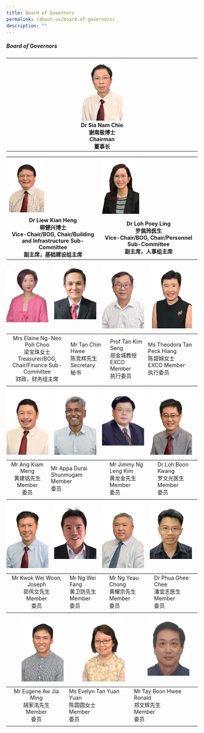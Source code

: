 ```yaml
---
title: Board of Governors
permalink: /about-us/board-of-governors/
description: ""
---
```

##### Board of Governors

<table style="table-layout: fixed; width: 100%;">
  <tbody>
    <tr>
      <td style="width: 22%; text-align: center;">
        <img style="width: 22%;" src="/images/chairman1.jpg">
        <br>
        <strong>Dr Sia Nam Chie<br>谢南极博士<br>Chairman<br>董事长</strong>
      </td>
    </tr>
  </tbody>
</table>

<table style="table-layout: fixed; width: 100%;">
  <tbody>
    <tr>
      <td style="width: 22%; margin-left: 110px;">
        <img style="width: 40%;" src="/images/vicechair3.jpg">
      </td>
      <td style="width: 22%; margin-left: 145px;">
        <img style="width: 40%;" src="/images/vicechair4.jpg">
      </td>
    </tr>
    <tr>
      <td align="center"><strong>Dr Liew Kian Heng<br>柳健兴博士<br>Vice-Chair/BOG, Chair/Building and Infrastructure Sub-Committee<br>副主席，基础建设组主席</strong></td>
      <td align="center"><strong>Dr Loh Poey Ling<br>罗佩玲医生<br>Vice-Chair/BOG, Chair/Personnel Sub-Committee<br>副主席，人事组主席</strong></td>
    </tr>
  </tbody>
</table>


<img align="left" style="width:22%;margin-right:15px;" src="/images/finance.png">
<img align="left" style="width:22%;margin-right:15px;" src="/images/secretary1.png">
<img align="left" style="width:22%;margin-right:15px;" src="/images/excomem1.jpg">
<img align="left" style="width:22%;margin-right:15px;" src="/images/excomem2.jpg">
<br clear="left">

|   |   |   |   |
|:-:|---|---|---|
| Mrs Elaine Ng-Neo Poh Choo  <br>梁宝珠女士  <br>Treasurer/BOG,  <br>Chair/Finance Sub-Committee  <br>财政，财务组主席  | Mr Tan Chin Hwee  <br>陈竞辉先生  <br>Secretary  <br>秘书  | Prof Tan Kim Seng  <br>郑金城教授  <br>EXCO Member  <br>执行委员  | Ms Theodora Tan Peck Hiang  <br>陈碧娴女士  <br>EXCO Member  <br>执行委员  |
|   |   |   |   |

<img align="left" style="width:22%;margin-right:15px;" src="/images/member16.jpg">
<img align="left" style="width:22%;margin-right:15px;" src="/images/member17.jpg">
<img align="left" style="width:22%;margin-right:15px;" src="/images/member18.png">
<img align="left" style="width:22%;margin-right:15px;" src="/images/member19.jpg">
<br clear="left">

|   |   |   |   |
|:-:|---|---|---|
| Mr Ang Kiam Meng  <br>黄建铭先生  <br>Member  <br>委员  | Mr Appa Durai Shunmugam  <br>Member  <br>委员  | Mr Jimmy Ng Leng Kim  <br>黄龙金先生  <br>Member  <br>委员  | Dr Loh Boon Kwang  <br>罗文光医生  <br>Member  <br>委员  |
|   |   |   |   |

<img align="left" style="width:22%;margin-right:15px;" src="/images/member20.jpg">
<img align="left" style="width:22%;margin-right:15px;" src="/images/member21.png">
<img align="left" style="width:22%;margin-right:15px;" src="/images/member22.jpg">
<img align="left" style="width:22%;margin-right:15px;" src="/images/member23.png">
<br clear="left">

|   |   |   |   |
|:-:|---|---|---|
| Mr Kwok Wei Woon, Joseph  <br>郭伟文先生  <br>Member  <br>委员  | Mr Ng Wei Fang  <br>黄卫防先生  <br>Member  <br>委员  | Mr Ng Yeau Chong  <br>黄耀宗先生  <br>Member  <br>委员  | Dr Phua Ghee Chee  <br>潘宜志医生  <br>Member  <br>委员  |
|   |   |   |   |

<img align="left" style="width:22%;margin-left:40px;" src="/images/member24.jpg">
<img align="left" style="width:22%;margin-left:50px;" src="/images/member25.jpg">
<img align="left" style="width:22%;margin-left:60px;" src="/images/member26.png">
<br clear="left">

|   |   |   |
|:-:|---|---|
| Mr Eugene Aw Jia Ming  <br>胡家洺先生  <br>Member  <br>委员  | Ms Evelyn Tan Yuan Yuan  <br>陈圆圆女士  <br>Member  <br>委员  | Mr Tay Boon Hwee Ronald  <br>郑文辉先生  <br>Member  <br>委员  |
|   |   |   |